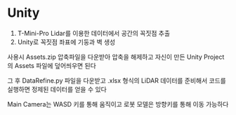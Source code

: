 # Unity

1. T-Mini-Pro Lidar를 이용한 데이터에서 공간의 꼭짓점 추출
2. Unity로 꼭짓점 좌표에 기둥과 벽 생성

사용시 Assets.zip 압축파일을 다운받아 압축을 해제하고 자신이 만든 Unity Project의 Assets 파일에 덮어씌우면 된다

그 후 DataRefine.py 파일을 다운받고 .xlsx 형식의 LiDAR 데이터를 준비해서 코드를 실행하면 정제된 데이터를 얻을 수 있다

Main Camera는 WASD 키를 통해 움직이고 로봇 모델은 방향키를 통해 이동 가능하다
